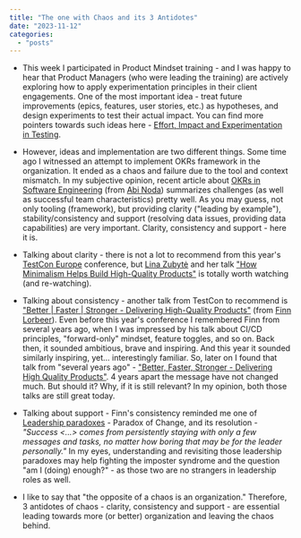 ```yaml
---
title: "The one with Chaos and its 3 Antidotes"
date: "2023-11-12"
categories: 
  - "posts"
---
```


- This week I participated in Product Mindset training - and I was happy to hear that Product Managers (who were leading the training) are actively exploring how to apply experimentation principles in their client engagements. One of the most important idea - treat future improvements (epics, features, user stories, etc.) as hypotheses, and design experiments to test their actual impact. You can find more pointers towards such ideas here - [Effort, Impact and Experimentation in Testing](https://testwhere.blog/effort-impact-and-experimentation-in-testing/).

- However, ideas and implementation are two different things. Some time ago I witnessed an attempt to implement OKRs framework in the organization. It ended as a chaos and failure due to the tool and context mismatch. In my subjective opinion, recent article about [OKRs in Software Engineering](https://www.linkedin.com/pulse/okrs-software-engineering-abi-noda-enqdc/) (from [Abi Noda](https://www.linkedin.com/in/abinoda/)) summarizes challenges (as well as successful team characteristics) pretty well. As you may guess, not only tooling (framework), but providing clarity ("leading by example"), stability/consistency and support (resolving data issues, providing data capabilities) are very important. Clarity, consistency and support - here it is.

- Talking about clarity - there is not a lot to recommend from this year's [TestCon Europe](https://testcon.lt/) conference, but [Lina Zubytė](https://www.linkedin.com/in/linazubyte/) and her talk ["How Minimalism Helps Build High-Quality Products"](https://www.youtube.com/watch?v=xlmLNz6N1uQ&list=PLqYhGsQ9iSEqxGQg10eEaivdO3F3vsgqc) is totally worth watching (and re-watching).

- Talking about consistency - another talk from TestCon to recommend is ["Better | Faster | Stronger - Delivering High-Quality Products"](https://www.youtube.com/watch?v=jdhFRVtHnPY) (from [Finn Lorbeer](https://www.linkedin.com/in/lorbeer/)). Even before this year's conference I remembered Finn from several years ago, when I was impressed by his talk about CI/CD principles, "forward-only" mindset, feature toggles, and so on. Back then, it sounded ambitious, brave and inspiring. And this year it sounded similarly inspiring, yet... interestingly familiar. So, later on I found that talk from "several years ago" - ["Better, Faster, Stronger - Delivering High Quality Products"](https://www.youtube.com/watch?v=nh-972LL0rU). 4 years apart the message have not changed much. But should it? Why, if it is still relevant? In my opinion, both those talks are still great today.

- Talking about support - Finn's consistency reminded me one of [Leadership paradoxes](https://testwhere.blog/leadership-paradoxes/) - Paradox of Change, and its resolution - _"Success <...> comes from persistently staying with only a few messages and tasks, no matter how boring that may be for the leader personally."_ In my eyes, understanding and revisiting those leadership paradoxes may help fighting the imposter syndrome and the question "am I (doing) enough?" - as those two are no strangers in leadership roles as well.

- I like to say that "the opposite of a chaos is an organization." Therefore, 3 antidotes of chaos - clarity, consistency and support - are essential leading towards more (or better) organization and leaving the chaos behind.

